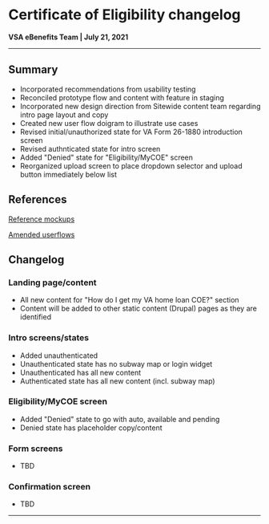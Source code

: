 # Certificate of Eligibility changelog
**VSA eBenefits Team | July 21, 2021**

---

## Summary
- Incorporated recommendations from usability testing
- Reconciled prototype flow and content with feature in staging
- Incorporated new design direction from Sitewide content team regarding intro page layout and copy
- Created new user flow doigram to illustrate use cases
- Revised initial/unauthorized state for VA Form 26-1880 introduction screen
- Revised authnticated state for intro screen
- Added "Denied" state for "Eligibility/MyCOE" screen
- Reorganized upload screen to place dropdown selector and upload button immediately below list

## References

[Reference mockups](https://preview.uxpin.com/65c0623a799c268173fe1a3cb4375f9ce00ad820#/pages/137557312)

[Amended userflows](https://xd.adobe.com/view/03f5874d-242c-4e74-9616-641276b2b238-56a6/)

## Changelog

### Landing page/content
- All new content for "How do I get my VA home loan COE?" section
- Content will be added to other static content (Drupal) pages as they are identified

### Intro screens/states
- Added unauthenticated
- Unauthenticated state has no subway map or login widget
- Unauthenticated has all new content
- Authenticated state has all new content (incl. subway map)

### Eligibility/MyCOE screen
- Added "Denied" state to go with auto, available and pending
- Denied state has placeholder copy/content

### Form screens
- TBD

### Confirmation screen
- TBD

---
